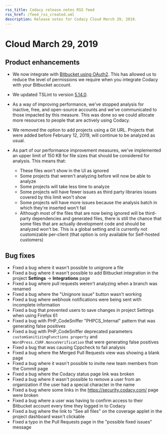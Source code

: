 ```yaml
---
rss_title: Codacy release notes RSS feed
rss_href: /feed_rss_created.xml
description: Release notes for Codacy Cloud March 29, 2019.
---
```


# Cloud March 29, 2019

## Product enhancements

-   We now integrate with [Bitbucket using OAuth2](../../organizations/what-are-organizations.md). This has allowed us to reduce the level of permissions we require when you integrate Codacy with your Bitbucket account.

-   We updated TSLint to version [5.14.0](https://www.npmjs.com/package/tslint/v/5.14.0).

-   As a way of improving performance, we've stopped analysis for inactive, free, and open-source accounts and we've communicated to those impacted by this measure. This was done so we could allocate more resources to people that are actively using Codacy.

-   We removed the option to add projects using a Git URL. Projects that were added before February 12, 2019, will continue to be analyzed as usual.

-   As part of our performance improvement measures, we've implemented an upper limit of 150 KB for file sizes that should be considered for analysis. This means that:

    -   These files won't show in the UI as ignored
    -   Some projects that weren't analyzing before will now be able to analyze
    -   Some projects will take less time to analyze
    -   Some projects will have fewer issues as third party libraries issues covered by this limit won't show
    -   Some projects will have more issues because the analysis batch in which they're inserted won't fail
    -   Although most of the files that are now being ignored will be third-party dependencies and generated files, there is still the chance that some files that are actually development code and should be analyzed won't be. This is a global setting and is currently not customizable per-client (that option is only available for Self-hosted customers)

## Bug fixes

-   Fixed a bug where it wasn't possible to <span class="skip-vale">unignore</span> a file
-   Fixed a bug where it wasn't possible to add Bitbucket integration in the project **Settings** -> **Integrations** page
-   Fixed a bug where pull requests weren't analyzing when a branch was renamed
-   Fixed a bug where the "<span class="skip-vale">Unignore</span> issue" button wasn't working
-   Fixed a bug where webhook notifications were being sent with incomplete information
-   Fixed a bug that prevented users to save changes in project Settings when using Firefox 61
-   Fixed a bug with PHP_CodeSniffer "PHPCS_Internal" pattern that was generating false positives
-   Fixed a bug with PHP_CodeSniffer deprecated parameters `customSanitizingFunctions property` and `WordPress.CSRF.NonceVerification` that were generating false positives
-   Fixed a bug that was causing Cppcheck to fail analysis
-   Fixed a bug where the Merged Pull Requests view was showing a blank page
-   Fixed a bug where it wasn't possible to invite new team members from the Commit page
-   Fixed a bug where the Codacy status page link was broken
-   Fixed a bug where it wasn't possible to remove a user from an organization if the user had a special character in the name
-   Fixed a bug where some links in the <https://security.codacy.com/> page were broken
-   Fixed a bug where a user was having to confirm access to their Bitbucket account every time they logged in to Codacy
-   Fixed a bug where the link to "See all files" on the coverage applet in the project dashboard wasn't clickable
-   Fixed a typo in the Pull Requests page in the "possible fixed issues" message
